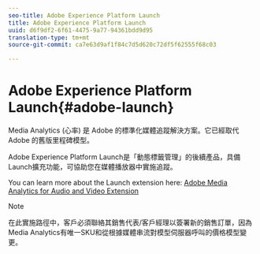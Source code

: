 ```yaml
---
seo-title: Adobe Experience Platform Launch
title: Adobe Experience Platform Launch
uuid: d6f9df2-6f61-4475-9a77-94361bdd9d95
translation-type: tm+mt
source-git-commit: ca7e63d9af1f84c7d5d620c72df5f62555f68c03

---
```



# Adobe Experience Platform Launch{#adobe-launch}

Media Analytics (心率) 是 Adobe 的標準化媒體追蹤解決方案。它已經取代 Adobe 的舊版里程碑模型。

Adobe Experience Platform Launch是「動態標籤管理」的後續產品，具備Launch擴充功能，可協助您在媒體播放器中實施追蹤。

You can learn more about the Launch extension here: [Adobe Media Analytics for Audio and Video Extension](https://docs.adobelaunch.com/extension-reference/web/adobe-media-analytics-for-audio-and-video-extension)

>[!NOTE]
>
>在此實施路徑中，客戶必須聯絡其銷售代表/客戶經理以簽署新的銷售訂單，因為Media Analytics有唯一SKU和從根據媒體串流對模型伺服器呼叫的價格模型變更。

